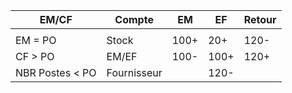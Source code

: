 
| EM/CF           | Compte      | EM   | EF   | Retour |
| --------------- | ----------- | ---- | ---- | ------ |
|                 |             |      |      |        |
| EM = PO         | Stock       | 100+ | 20+  | 120-   |
| CF > PO         | EM/EF       | 100- | 100+ | 120+   |
| NBR Postes < PO | Fournisseur |      | 120- |        |